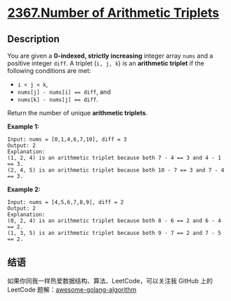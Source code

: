 # [2367.Number of Arithmetic Triplets][title]

## Description
You are given a **0-indexed, strictly increasing** integer array `nums` and a positive integer `diff`. A triplet (`i, j, k`) is an **arithmetic triplet** if the following conditions are met:

- `i < j < k`,
- `nums[j] - nums[i] == diff`, and
- `nums[k] - nums[j] == diff`.

Return the number of unique **arithmetic triplets**.

**Example 1:**

```
Input: nums = [0,1,4,6,7,10], diff = 3
Output: 2
Explanation:
(1, 2, 4) is an arithmetic triplet because both 7 - 4 == 3 and 4 - 1 == 3.
(2, 4, 5) is an arithmetic triplet because both 10 - 7 == 3 and 7 - 4 == 3.
```

**Example 2:**
```
Input: nums = [4,5,6,7,8,9], diff = 2
Output: 2
Explanation:
(0, 2, 4) is an arithmetic triplet because both 8 - 6 == 2 and 6 - 4 == 2.
(1, 3, 5) is an arithmetic triplet because both 9 - 7 == 2 and 7 - 5 == 2.
```

## 结语

如果你同我一样热爱数据结构、算法、LeetCode，可以关注我 GitHub 上的 LeetCode 题解：[awesome-golang-algorithm][me]

[title]: https://leetcode.com/problems/number-of-arithmetic-triplets/
[me]: https://github.com/Golang-Solutions/awesome-golang-algorithm
